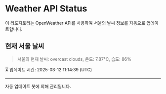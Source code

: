
# Weather API Status

이 리포지토리는 OpenWeather API를 사용하여 서울의 날씨 정보를 자동으로 업데이트합니다.

## 현재 서울 날씨
> 서울의 현재 날씨: overcast clouds, 온도: 7.87°C, 습도: 86%

⏳ 업데이트 시간: 2025-03-12 11:14:39 (UTC)

---
자동 업데이트 봇에 의해 관리됩니다.
